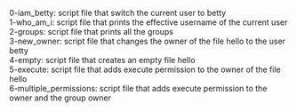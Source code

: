 0-iam_betty: script file that switch the current user to betty <br />
1-who_am_i: script file that prints the effective username of the current user <br />
2-groups: script file that prints all the groups <br />
3-new_owner: script file  that changes the owner of the file hello to the user betty <br />
4-empty: script file that creates an empty file hello <br />
5-execute: script file that adds execute permission to the owner of the file hello <br />
6-multiple_permissions: script file that adds execute permission to the owner and the group owner
